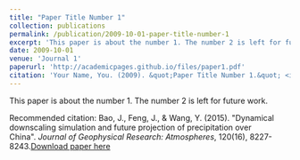 ```yaml
---
title: "Paper Title Number 1"
collection: publications
permalink: /publication/2009-10-01-paper-title-number-1
excerpt: 'This paper is about the number 1. The number 2 is left for future work.'
date: 2009-10-01
venue: 'Journal 1'
paperurl: 'http://academicpages.github.io/files/paper1.pdf'
citation: 'Your Name, You. (2009). &quot;Paper Title Number 1.&quot; <i>Journal 1</i>. 1(1).'
---
```

This paper is about the number 1. The number 2 is left for future work.



Recommended citation: Bao, J., Feng, J., & Wang, Y. (2015). "Dynamical downscaling simulation and future projection of precipitation over China". <i>Journal of Geophysical Research: Atmospheres</i>, 120(16), 8227-8243.[Download paper here](https://agupubs.onlinelibrary.wiley.com/doi/abs/10.1002/2015jd023275)

